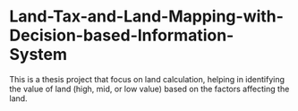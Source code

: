 # Land-Tax-and-Land-Mapping-with-Decision-based-Information-System
This is a thesis project that focus on land calculation, helping in identifying the value of land (high, mid, or low value) based on the factors affecting the land. 
